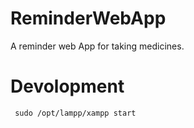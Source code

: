 # ReminderWebApp
A reminder web App for taking medicines.

# Devolopment

 `` sudo /opt/lampp/xampp start``